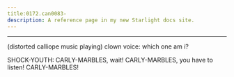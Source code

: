 ```yaml
---
title:0172.can0083-
description: A reference page in my new Starlight docs site.
---
```

----- 
(distorted calliope music playing) 
clown voice: which one am i? 
 
SHOCK-YOUTH: CARLY-MARBLES, wait! CARLY-MARBLES, you have to listen! CARLY-MARBLES! 
